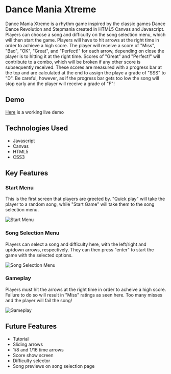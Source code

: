 # Dance Mania Xtreme
Dance Mania Xtreme is a rhythm game inspired by the classic games Dance Dance Revolution and Stepmania created in HTML5 Canvas and Javascript. Players can choose a song and difficulty on the song selection menu, which will then start the game. Players will have to hit arrows at the right time in order to achieve a high score. The player will receive a score of "Miss", "Bad", "OK", "Great", and "Perfect!" for each arrow, depending on close the player is to hitting it at the right time. Scores of "Great" and "Perfect!" will contribute to a combo, which will be broken if any other score is subsequently received. These scores are measured with a progress bar at the top and are calculated at the end to assign the playe a grade of "SSS" to "D". Be careful, however, as if the progress bar gets too low the song will stop early and the player will receive a grade of "F"!

## Demo
[Here](https://ioqren.github.io/Dance-Mania-Extreme/) is a working live demo

## Technologies Used
- Javascript
- Canvas
- HTML5
- CSS3

## Key Features
### Start Menu
This is the first screen that players are greeted by. "Quick play" will take the player to a random song, while "Start Game" will take them to the song selection menu.

![Start Menu](https://i.imgur.com/kEq1FOR.jpg "Start Menu")

### Song Selection Menu
Players can select a song and difficulty here, with the left/right and up/down arrows, respectively. They can then press "enter" to start the game with the selected options.

![Song Selection Menu](https://i.imgur.com/EioQ9FO.png "Song Selection Menu")

### Gameplay
Players must hit the arrows at the right time in order to acheive a high score. Failure to do so will result in "Miss" ratings as seen here. Too many misses and the player will fail the song!

![Gameplay](https://i.imgur.com/JYQefIW.jpg "Gameplay")

## Future Features
- Tutorial
- Sliding arrows
- 1/8 and 1/16 time arrows
- Score show screen
- Difficulty selector
- Song previews on song selection page
